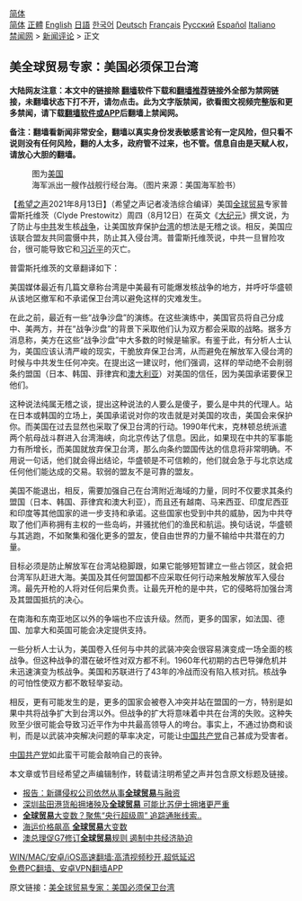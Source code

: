  <!-- 面包屑导航 --> <div class="breadcrumb"><!-- GTranslate: https://gtranslate.io/ -->  <div class="switcher notranslate">  <div class="selected">  <a href="#" onclick="return false;"> 简体</a>  </div>  <div class="option">  <a href="https://www.bannedbook.org" onclick="doGTranslate('zh-CN|zh-CN');jQuery('div.switcher div.selected a').html(jQuery(this).html());return false;" title="简体中文" class="nturl selected"> 简体</a>  <a href="https://www.bannedbook.org/zh-tw/" onclick="doGTranslate('zh-CN|zh-TW');jQuery('div.switcher div.selected a').html(jQuery(this).html());return false;" title="繁體中文" class="nturl"> 正體</a>  <a href="https://www.bannedbook.org/en/" onclick="doGTranslate('zh-CN|en');jQuery('div.switcher div.selected a').html(jQuery(this).html());return false;" title="English" class="nturl"> English</a>  <a href="https://www.bannedbook.org/ja/" onclick="doGTranslate('zh-CN|ja');jQuery('div.switcher div.selected a').html(jQuery(this).html());return false;" title="日本語" class="nturl"> 日語</a>  <a href="https://www.bannedbook.org/ko/" onclick="doGTranslate('zh-CN|ko');jQuery('div.switcher div.selected a').html(jQuery(this).html());return false;" title="한국어" class="nturl"> 한국어</a>  <a href="https://www.bannedbook.org/de/" onclick="doGTranslate('zh-CN|de');jQuery('div.switcher div.selected a').html(jQuery(this).html());return false;" title="Deutsch" class="nturl"> Deutsch</a>  <a href="https://www.bannedbook.org/fr/" onclick="doGTranslate('zh-CN|fr');jQuery('div.switcher div.selected a').html(jQuery(this).html());return false;" title="Français" class="nturl"> Français</a>  <a href="https://www.bannedbook.org/ru/" onclick="doGTranslate('zh-CN|ru');jQuery('div.switcher div.selected a').html(jQuery(this).html());return false;" title="Русский" class="nturl"> Русский</a>  <a href="https://www.bannedbook.org/es/" onclick="doGTranslate('zh-CN|es');jQuery('div.switcher div.selected a').html(jQuery(this).html());return false;" title="Español" class="nturl"> Español</a>  <a href="https://www.bannedbook.org/it/" onclick="doGTranslate('zh-CN|it');jQuery('div.switcher div.selected a').html(jQuery(this).html());return false;" title="Italiano" class="nturl"> Italiano</a>  </div>  </div>      <div class='breadcrumb-sub'><!-- Breadcrumb NavXT 6.3.0 --> <a href="https://www.bannedbook.org/" class="home">禁闻网</a> &gt; <a href="https://www.bannedbook.org/bnews/comments/" class="category">新闻评论</a> &gt; 正文</div></div><h2>美全球贸易专家：美国必须保卫台湾</h2> <p class="notice"><b>大陆网友注意：本文中的链接除 <a href="https://github.com/bannedbook/fanqiang" >翻墙</a>软件下载和<a href="https://github.com/killgcd/justmysocks/blob/master/README.md">翻墙推荐</a>链接外全部为禁网链接，未翻墙状态下打不开，请勿点击。此为文字版禁闻，欲看图文视频完整版和更多禁闻，请下载<a href="https://github.com/bannedbook/fanqiang">翻墙软件或APP</a>后翻墙上禁闻网。</p><p>备注：翻墙看新闻非常安全，翻墙以真实身份发表敏感言论有一定风险，但只看不说则没有任何风险，翻的人太多，政府管不过来，也不管。信息自由是天赋人权，请放心大胆的翻墙。</b></p>  <div class="entry"> <figure> <p><figcaption>图为<a href="https://www.bannedbook.org/bnews/tag/%e7%be%8e%e5%9b%bd/" class="st_tag internal_tag" rel="tag" title="标签 美国 下的日志">美国</a>海军派出一艘作战舰行经台海。（图片来源：美国海军脸书）</figcaption></figure> <p>【<span class='wp_keywordlink_affiliate'><a href="https://www.soundofhope.org" title="希望之声" target="_blank">希望之声</a></span>2021年8月13日】（希望之声记者凌浩综合编译）美国<a href="https://www.bannedbook.org/bnews/tag/%E5%85%A8%E7%90%83%E8%B4%B8%E6%98%93/" class="st_tag internal_tag" rel="tag" title="标签 全球贸易 下的日志">全球贸易</a>专家普雷斯托维茨（Clyde Prestowitz）周四（8月12日）在英文《<span class='wp_keywordlink_affiliate'><a href="http://www.epochtimes.com/" title="大纪元" target="_blank">大纪元</a></span>》撰文说，为了防止与<a href="https://www.bannedbook.org/bnews/tag/%e4%b8%ad%e5%85%b1/" class="st_tag internal_tag" rel="tag" title="标签 中共 下的日志">中共</a>发生核<a href="https://www.bannedbook.org/bnews/tag/%E6%88%98%E4%BA%89/" class="st_tag internal_tag" rel="tag" title="标签 战争 下的日志">战争</a>，让美国放弃保护<a href="https://www.bannedbook.org/bnews/tag/%e5%8f%b0%e6%b9%be/" class="st_tag internal_tag" rel="tag" title="标签 台湾 下的日志">台湾</a>的想法是无稽之谈。相反，美国应该联合盟友共同震慑中共，防止其入侵台湾。普雷斯托维茨说，中共一旦冒险攻台，很可能导致它和<a href="https://www.bannedbook.org/bnews/tag/%e4%b9%a0%e8%bf%91%e5%b9%b3/" class="st_tag internal_tag" rel="tag" title="标签 习近平 下的日志">习近平</a>的灭亡。</p> <p>普雷斯托维茨的文章翻译如下：</p> <p>美国媒体最近有几篇文章称台湾是中美最有可能爆发核战争的地方，并呼吁华盛顿从该地区撤军和不承诺保卫台湾以避免这样的灾难发生。</p>  <p>在此之前，最近有一些“战争沙盘”的演练。在这些演练中，美国官员将自己分成中、美两方，并在“战争沙盘”的背景下采取他们认为双方都会采取的战略。据多方消息称，美方在这些“战争沙盘”中大多数的时候是输家。有鉴于此，有分析人士认为，美国应该认清严峻的现实，干脆放弃保卫台湾，从而避免在解放军入侵台湾的时候与中共发生任何冲突。在提出这一建议时，他们强调，这样的举动绝不会削弱条约盟国（日本、韩国、菲律宾和<a href="https://www.bannedbook.org/bnews/tag/%e6%be%b3%e5%a4%a7%e5%88%a9%e4%ba%9a/" class="st_tag internal_tag" rel="tag" title="标签 澳大利亚 下的日志">澳大利亚</a>）对美国的信任，因为美国承诺要保卫他们。</p> <p>这种说法纯属无稽之谈，提出这种说法的人要么是傻子，要么是中共的代理人。站在日本或韩国的立场上，美国承诺说对你的攻击就是对美国的攻击，美国会来保护你。而美国在过去显然也采取了保卫台湾的行动。1990年代末，克林顿总统派遣两个航母战斗群进入台湾海峡，向北京传达了信息。因此，如果现在中共的军事能力有所增长，而美国就放弃保卫台湾，那么向条约盟国传达的信息将非常明确。不用说一句话，他们就会得出结论，华盛顿是不可信赖的，他们就会急于与北京达成任何他们能达成的交易。软弱的盟友不是可靠的盟友。</p> <p>美国不能退出，相反，需要加强自己在台湾附近海域的力量，同时不仅要求其条约盟国（日本、韩国、菲律宾和澳大利亚），而且还有越南、马来西亚、印度尼西亚和印度等其他国家的进一步支持和承诺。这些国家也受到中共的威胁，因为中共夺取了他们声称拥有主权的一些岛屿，并骚扰他们的渔民和航运。换句话说，华盛顿与其逃跑，不如聚集和强化更多的盟友，使自由世界的力量不输给中共潜在的力量。</p>  <p>目标必须是防止解放军在台湾站稳脚跟，如果它能够短暂建立一些占领区，就会把台湾军队赶进大海。美国及其任何盟国都不应采取任何行动来触发解放军入侵台湾。最先开枪的人将对任何后果负责。让最先开枪的是中共，它的侵略将加强台湾及其盟国抵抗的决心。</p> <p>在南海和东南亚地区以外的争端也不应该升级。然而，更多的国家，如法国、德国、加拿大和英国可能会决定提供支持。</p> <p>一些分析人士认为，美国卷入任何与中共的武装冲突会很容易演变成一场全面的核战争。但这种战争的潜在破坏性对双方都不利。1960年代初期的古巴导弹危机并未迅速演变为核战争。美国和苏联进行了43年的冷战而没有陷入核对抗。核战争的可怕性使双方都不敢轻举妄动。</p>  <p>相反，更有可能发生的是，更多的国家会被卷入冲突并站在盟国的一方，特别是如果中共将战争扩大到台湾以外。但战争的扩大将意味着中共在台湾的失败。这种失败至少很可能会导致习近平作为中共最高领导人的垮台。事实上，不通过协商和谈判，而是以武装冲突解决问题的草率决定，可能让<span class='wp_keywordlink_affiliate'><a href="https://www.bannedbook.org/" title="中国" target="_blank">中国</a></span><a href="https://www.bannedbook.org/bnews/tag/%e5%85%b1%e4%ba%a7%e5%85%9a/" class="st_tag internal_tag" rel="tag" title="标签 共产党 下的日志">共产党</a>自己甚成为受害者。</p> <p><a href="https://www.bannedbook.org/bnews/tag/%e4%b8%ad%e5%9b%bd%e5%85%b1%e4%ba%a7%e5%85%9a/" class="st_tag internal_tag" rel="tag" title="标签 中国共产党 下的日志">中国共产党</a>如此蛮干可能会敲响自己的丧钟。</p> <p>本文章或节目经希望之声编辑制作，转载请注明希望之声并包含原文标题及链接。 </p>  <ul class='op-related-articles' title='相关阅读'> <li><a href='https://www.bannedbook.org/bnews/renquan/20210813/1605364.html' target='_blank'>报告：新疆侵权公司依然从事<b>全球贸易</b>与融资</a></li> <li><a href='https://www.bannedbook.org/bnews/baitai/20210620/1570442.html' target='_blank'>深圳盐田港货船拥堵殃及<b>全球贸易</b> 可能比苏伊士拥堵更严重</a></li> <li><a href='https://www.bannedbook.org/bnews/cnnews/20210615/1566806.html' target='_blank'><b>全球贸易</b>大变数？聚焦“央行超级周” 追踪通胀线索..</a></li> <li><a href='https://www.bannedbook.org/bnews/cnnews/20210614/1566752.html' target='_blank'>海运价格飙高 <b>全球贸易</b>大变数</a></li> <li><a href='https://www.bannedbook.org/bnews/comments/20210609/1563381.html' target='_blank'>澳总理促G7修订<b>全球贸易</b>规则 遏制中共经济胁迫</a></li> </ul> <p class="texttj"> <a href="https://github.com/bannedbook/fanqiang/wiki/V2ray%E6%9C%BA%E5%9C%BA" target="_blank">WIN/MAC/安卓/iOS高速翻墙:高清视频秒开,超低延迟</a><br/> <a href="https://github.com/bannedbook/fanqiang/wiki/%E7%A6%81%E9%97%BB%E7%BD%91%E5%AE%89%E5%8D%93%E7%BF%BB%E5%A2%99%E6%96%B0%E9%97%BBAPP" target="_blank">免费PC翻墙、安卓VPN翻墙APP</a></p><p>原文链接：<a class="src_link"  href="https://www.soundofhope.org/post/535262" target="_blank">美全球贸易专家：美国必须保卫台湾</a></p><a name='sharetosocial'></a>  <div style="margin-bottom:5px;padding-bottom:5px;clear:both"> <div id="archive-pix-1" class="banner-ads"> <!-- AuctionX Display platform tag START --> <div id="26318x728x90x621x_ADSLOT2" clicktrack="%%CLICK_URL_ESC%%"></div> <!-- AuctionX Display platform tag END --> </div> <div id="archive-pix-2" class="banner-ads"> <!-- AuctionX Display platform tag START --> <div id="26315x300x250x621x_ADSLOT2" clicktrack="%%CLICK_URL_ESC%%"></div> <!-- AuctionX Display platform tag END --> </div> </div>  <div id="archive-pix-1" class="banner-ads"> <!-- AuctionX Display platform tag START --> <div id="26318x728x90x621x_ADSLOT3" clicktrack="%%CLICK_URL_ESC%%"></div> <!-- AuctionX Display platform tag END --> </div> </div><!--END ENTRY--> 